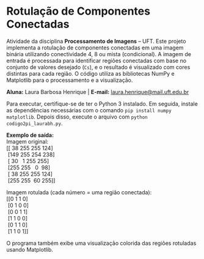 # Rotulação de Componentes Conectadas

Atividade da disciplina **Processamento de Imagens** – UFT. Este projeto implementa a rotulação de componentes conectadas em uma imagem binária utilizando conectividade 4, 8 ou mista (condicional). A imagem de entrada é processada para identificar regiões conectadas com base no conjunto de valores desejado (`Cs`), e o resultado é visualizado com cores distintas para cada região. O código utiliza as bibliotecas NumPy e Matplotlib para o processamento e a visualização.

**Aluna:** Laura Barbosa Henrique | **E-mail:** laura.henrique@mail.uft.edu.br

Para executar, certifique-se de ter o Python 3 instalado. Em seguida, instale as dependências necessárias com o comando `pip install numpy matplotlib`. Depois disso, execute o arquivo com `python codigo2pi_laurabh.py`.

**Exemplo de saída:**  
Imagem original:  
[[ 38 255 255 124]  
 [149 255 254 238]  
 [ 30   1 255 255]  
 [255 255   0  98]  
 [ 38 255 255 124]  
 [255 255  60 255]]  

Imagem rotulada (cada número = uma região conectada):  
[[0 1 1 0]  
 [0 1 0 0]  
 [0 0 1 1]  
 [1 1 0 0]  
 [0 1 1 0]  
 [1 1 0 1]]  

O programa também exibe uma visualização colorida das regiões rotuladas usando Matplotlib.
